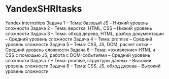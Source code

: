 # YandexSHRItasks
Yandex internships
Задача 1 
– Тема: базовый JS
– Низкий уровень сложности
Задача 2 
– Тема: верстка, HTML, CSS
– Низкий уровень сложности
Задача 3
– Тема: обход дерева, HTML, разбор документации
– Средний уровень сложности
Задача 4 
– Тема: promise
– Средний уровень сложности
Задача 5 
– Тема: CSS, JS, DOM, расчет сетки
– Средний уровень сложности
Задача 6 
– Тема: «оживление» HTML и CSS с помощью JS, работа с DOM-событиями
– Средний уровень сложности
Задача 7 
– Тема: promise, структуры данных
– Высокий уровень сложности
Задача 8 
– Тема: CSS, JS, обход дерева
– Высокий уровень сложности
